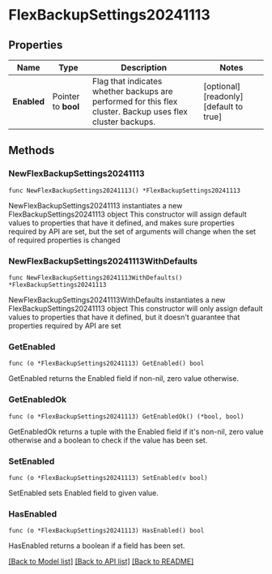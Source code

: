 # FlexBackupSettings20241113

## Properties

Name | Type | Description | Notes
------------ | ------------- | ------------- | -------------
**Enabled** | Pointer to **bool** | Flag that indicates whether backups are performed for this flex cluster. Backup uses flex cluster backups. | [optional] [readonly] [default to true]

## Methods

### NewFlexBackupSettings20241113

`func NewFlexBackupSettings20241113() *FlexBackupSettings20241113`

NewFlexBackupSettings20241113 instantiates a new FlexBackupSettings20241113 object
This constructor will assign default values to properties that have it defined,
and makes sure properties required by API are set, but the set of arguments
will change when the set of required properties is changed

### NewFlexBackupSettings20241113WithDefaults

`func NewFlexBackupSettings20241113WithDefaults() *FlexBackupSettings20241113`

NewFlexBackupSettings20241113WithDefaults instantiates a new FlexBackupSettings20241113 object
This constructor will only assign default values to properties that have it defined,
but it doesn't guarantee that properties required by API are set

### GetEnabled

`func (o *FlexBackupSettings20241113) GetEnabled() bool`

GetEnabled returns the Enabled field if non-nil, zero value otherwise.

### GetEnabledOk

`func (o *FlexBackupSettings20241113) GetEnabledOk() (*bool, bool)`

GetEnabledOk returns a tuple with the Enabled field if it's non-nil, zero value otherwise
and a boolean to check if the value has been set.

### SetEnabled

`func (o *FlexBackupSettings20241113) SetEnabled(v bool)`

SetEnabled sets Enabled field to given value.

### HasEnabled

`func (o *FlexBackupSettings20241113) HasEnabled() bool`

HasEnabled returns a boolean if a field has been set.

[[Back to Model list]](../README.md#documentation-for-models) [[Back to API list]](../README.md#documentation-for-api-endpoints) [[Back to README]](../README.md)


